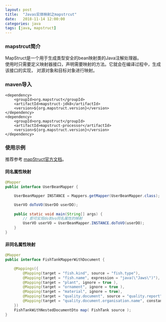 ```yaml
---
layout: post
title:  "Javas实体映射之mapstrcut"
date:   2018-11-14 12:00:00
categories: java
tags: [java, mapstruct]
---
```


### mapstrcut简介
MapStruct是一个用于生成类型安全的bean映射类的Java注解处理器。  
使用时只需要定义映射器接口，声明需要映射的方法。它就会在编译过程中，生成该接口的实现，
对源对象和目标对象进行映射。  
<!-- more -->

### maven导入
```
<dependency>
    <groupId>org.mapstruct</groupId>
    <artifactId>mapstruct-jdk8</artifactId>
    <version>${org.mapstruct.version}</version>
</dependency>
<dependency>
    <groupId>org.mapstruct</groupId>
    <artifactId>mapstruct-processor</artifactId>
    <version>${org.mapstruct.version}</version>
</dependency>
```

### 使用示例
推荐参考 [mapStruct官方文档](http://mapstruct.org/documentation/dev/reference/html/)。

#### 同名属性映射
```java
@Mapper
public interface UserBeanMapper {

    UserBeanMapper INSTANCE = Mappers.getMapper(UserBeanMapper.class);

    UserVO doToVO(UserDO userDO);
    
    public static void main(String[] args) {
        // 即可实现do到vo同名属性的映射
        UserVO userVO = UserBeanMapper.INSTANCE.doToVO(userDO);
    }
}

```
#### 非同名属性映射
```java
@Mapper
public interface FishTankMapperWithDocument {

    @Mappings({
        @Mapping(target = "fish.kind", source = "fish.type"),
        @Mapping(target = "fish.name", expression = "java(\"Jaws\")"),
        @Mapping(target = "plant", ignore = true ),
        @Mapping(target = "ornament", ignore = true ),
        @Mapping(target = "material", ignore = true),
        @Mapping(target = "quality.document", source = "quality.report"),
        @Mapping(target = "quality.document.organisation.name", constant = "NoIdeaInc" )
    })
    FishTankWithNestedDocumentDto map( FishTank source );
}

```

